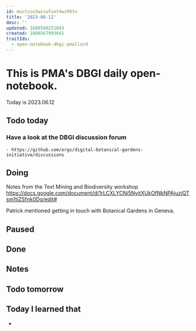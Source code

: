 ```yaml
---
id: muctzzo3wicwfunt4wz99tn
title: '2023-06-12'
desc: ''
updated: 1686568251043
created: 1686567993641
traitIds:
  - open-notebook-dbgi-pmallard
---
```



# This is PMA's DBGI daily open-notebook.

Today is 2023.06.12

## Todo today

### Have a look at the DBGI discussion forum
    - https://github.com/orgs/digital-botanical-gardens-initiative/discussions
###
###

## Doing

Notes from the Text Mining and Biodiversity workshop
https://docs.google.com/document/d/1rLCXLYCNi5NyitXUkOfNkNPAjuzjQTsm1tiZSfnk0Dg/edit#



Patrick mentioned getting in touch with Botanical Gardens in Geneva.





## Paused

## Done

## Notes

## Todo tomorrow

###
###
###


## Today I learned that

-